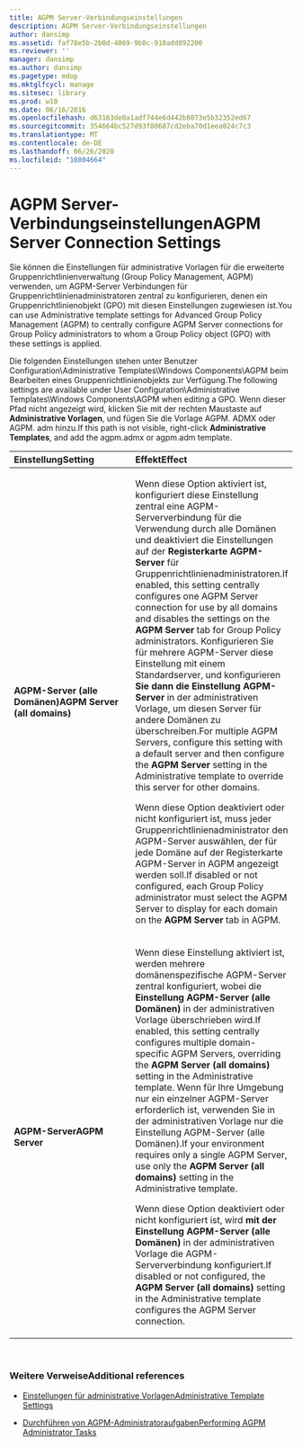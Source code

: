 ```yaml
---
title: AGPM Server-Verbindungseinstellungen
description: AGPM Server-Verbindungseinstellungen
author: dansimp
ms.assetid: faf78e5b-2b0d-4069-9b8c-910add892200
ms.reviewer: ''
manager: dansimp
ms.author: dansimp
ms.pagetype: mdop
ms.mktglfcycl: manage
ms.sitesec: library
ms.prod: w10
ms.date: 06/16/2016
ms.openlocfilehash: d63163de0a1adf744e6d442b8073e5b32352ed67
ms.sourcegitcommit: 354664bc527d93f80687cd2eba70d1eea024c7c3
ms.translationtype: MT
ms.contentlocale: de-DE
ms.lasthandoff: 06/26/2020
ms.locfileid: "10804664"
---
```

# <span data-ttu-id="deebd-103">AGPM Server-Verbindungseinstellungen</span><span class="sxs-lookup"><span data-stu-id="deebd-103">AGPM Server Connection Settings</span></span>


<span data-ttu-id="deebd-104">Sie können die Einstellungen für administrative Vorlagen für die erweiterte Gruppenrichtlinienverwaltung (Group Policy Management, AGPM) verwenden, um AGPM-Server Verbindungen für Gruppenrichtlinienadministratoren zentral zu konfigurieren, denen ein Gruppenrichtlinienobjekt (GPO) mit diesen Einstellungen zugewiesen ist.</span><span class="sxs-lookup"><span data-stu-id="deebd-104">You can use Administrative template settings for Advanced Group Policy Management (AGPM) to centrally configure AGPM Server connections for Group Policy administrators to whom a Group Policy object (GPO) with these settings is applied.</span></span>

<span data-ttu-id="deebd-105">Die folgenden Einstellungen stehen unter Benutzer Configuration\\Administrative Templates\\Windows Components\\AGPM beim Bearbeiten eines Gruppenrichtlinienobjekts zur Verfügung.</span><span class="sxs-lookup"><span data-stu-id="deebd-105">The following settings are available under User Configuration\\Administrative Templates\\Windows Components\\AGPM when editing a GPO.</span></span> <span data-ttu-id="deebd-106">Wenn dieser Pfad nicht angezeigt wird, klicken Sie mit der rechten Maustaste auf **Administrative Vorlagen**, und fügen Sie die Vorlage AGPM. ADMX oder AGPM. adm hinzu.</span><span class="sxs-lookup"><span data-stu-id="deebd-106">If this path is not visible, right-click **Administrative Templates**, and add the agpm.admx or agpm.adm template.</span></span>

<table>
<colgroup>
<col width="50%" />
<col width="50%" />
</colgroup>
<thead>
<tr class="header">
<th align="left"><span data-ttu-id="deebd-107">Einstellung</span><span class="sxs-lookup"><span data-stu-id="deebd-107">Setting</span></span></th>
<th align="left"><span data-ttu-id="deebd-108">Effekt</span><span class="sxs-lookup"><span data-stu-id="deebd-108">Effect</span></span></th>
</tr>
</thead>
<tbody>
<tr class="odd">
<td align="left"><p><strong><span data-ttu-id="deebd-109">AGPM-Server (alle Domänen)</span><span class="sxs-lookup"><span data-stu-id="deebd-109">AGPM Server (all domains)</span></span></strong></p></td>
<td align="left"><p><span data-ttu-id="deebd-110">Wenn diese Option aktiviert ist, konfiguriert diese Einstellung zentral eine AGPM-Serververbindung für die Verwendung durch alle Domänen und deaktiviert die Einstellungen auf der <strong> Registerkarte AGPM-Server </strong> für Gruppenrichtlinienadministratoren.</span><span class="sxs-lookup"><span data-stu-id="deebd-110">If enabled, this setting centrally configures one AGPM Server connection for use by all domains and disables the settings on the <strong>AGPM Server</strong> tab for Group Policy administrators.</span></span> <span data-ttu-id="deebd-111">Konfigurieren Sie für mehrere AGPM-Server diese Einstellung mit einem Standardserver, und konfigurieren <strong> Sie dann die Einstellung AGPM-Server </strong> in der administrativen Vorlage, um diesen Server für andere Domänen zu überschreiben.</span><span class="sxs-lookup"><span data-stu-id="deebd-111">For multiple AGPM Servers, configure this setting with a default server and then configure the <strong>AGPM Server</strong> setting in the Administrative template to override this server for other domains.</span></span></p>
<p><span data-ttu-id="deebd-112">Wenn diese Option deaktiviert oder nicht konfiguriert ist, muss jeder Gruppenrichtlinienadministrator den AGPM-Server auswählen, der für jede Domäne auf der <strong> </strong> Registerkarte AGPM-Server in AGPM angezeigt werden soll.</span><span class="sxs-lookup"><span data-stu-id="deebd-112">If disabled or not configured, each Group Policy administrator must select the AGPM Server to display for each domain on the <strong>AGPM Server</strong> tab in AGPM.</span></span></p></td>
</tr>
<tr class="even">
<td align="left"><p><strong><span data-ttu-id="deebd-113">AGPM-Server</span><span class="sxs-lookup"><span data-stu-id="deebd-113">AGPM Server</span></span></strong></p></td>
<td align="left"><p><span data-ttu-id="deebd-114">Wenn diese Einstellung aktiviert ist, werden mehrere domänenspezifische AGPM-Server zentral konfiguriert, wobei die <strong> Einstellung AGPM-Server (alle Domänen) </strong> in der administrativen Vorlage überschrieben wird.</span><span class="sxs-lookup"><span data-stu-id="deebd-114">If enabled, this setting centrally configures multiple domain-specific AGPM Servers, overriding the <strong>AGPM Server (all domains)</strong> setting in the Administrative template.</span></span> <span data-ttu-id="deebd-115">Wenn für Ihre Umgebung nur ein einzelner AGPM-Server erforderlich ist, verwenden Sie <strong> </strong> in der administrativen Vorlage nur die Einstellung AGPM-Server (alle Domänen).</span><span class="sxs-lookup"><span data-stu-id="deebd-115">If your environment requires only a single AGPM Server, use only the <strong>AGPM Server (all domains)</strong> setting in the Administrative template.</span></span></p>
<p><span data-ttu-id="deebd-116">Wenn diese Option deaktiviert oder nicht konfiguriert ist, wird <strong> mit der Einstellung AGPM-Server (alle Domänen) </strong> in der administrativen Vorlage die AGPM-Serververbindung konfiguriert.</span><span class="sxs-lookup"><span data-stu-id="deebd-116">If disabled or not configured, the <strong>AGPM Server (all domains)</strong> setting in the Administrative template configures the AGPM Server connection.</span></span></p></td>
</tr>
</tbody>
</table>

 

### <span data-ttu-id="deebd-117">Weitere Verweise</span><span class="sxs-lookup"><span data-stu-id="deebd-117">Additional references</span></span>

-   [<span data-ttu-id="deebd-118">Einstellungen für administrative Vorlagen</span><span class="sxs-lookup"><span data-stu-id="deebd-118">Administrative Template Settings</span></span>](administrative-template-settings.md)

-   [<span data-ttu-id="deebd-119">Durchführen von AGPM-Administratoraufgaben</span><span class="sxs-lookup"><span data-stu-id="deebd-119">Performing AGPM Administrator Tasks</span></span>](performing-agpm-administrator-tasks.md)

 

 





